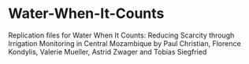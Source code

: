 # Water-When-It-Counts
Replication files for Water When It Counts: Reducing Scarcity through Irrigation Monitoring in Central Mozambique by Paul Christian, Florence Kondylis, Valerie Mueller, Astrid Zwager and Tobias Siegfried

